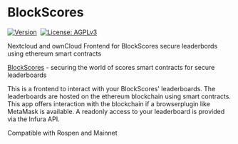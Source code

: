 # BlockScores

[![Version](https://img.shields.io/github/release/rello/blockscores-app.svg)](https://github.com/rello/blockscores-app/blob/master/CHANGELOG.md)&#160;
[![License: AGPLv3](https://img.shields.io/badge/license-AGPLv3-blue.svg)](http://www.gnu.org/licenses/agpl-3.0)


Nextcloud and ownCloud Frontend for BlockScores secure leaderbords using ethereum smart contracts


[BlockScores](http://blockscores.com) - securing the world of scores
smart contracts for secure leaderboards

This is a frontend to interact with your BlockScores' leaderboards.
The leaderboards are hosted on the ethereum blockchain using smart contracts.
This app offers interaction with the blockchain if a browserplugin like MetaMask is available.
A readonly access to your leaderboard is provided via the Infura API.

Compatible with Rospen and Mainnet

